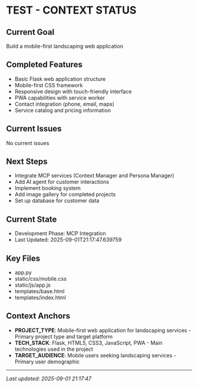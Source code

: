 # TEST - CONTEXT STATUS

## Current Goal
Build a mobile-first landscaping web application

## Completed Features
- Basic Flask web application structure
- Mobile-first CSS framework
- Responsive design with touch-friendly interface
- PWA capabilities with service worker
- Contact integration (phone, email, maps)
- Service catalog and pricing information

## Current Issues
No current issues

## Next Steps
- Integrate MCP services (Context Manager and Persona Manager)
- Add AI agent for customer interactions
- Implement booking system
- Add image gallery for completed projects
- Set up database for customer data

## Current State
- Development Phase: MCP Integration
- Last Updated: 2025-09-01T21:17:47.639759

## Key Files
- app.py
- static/css/mobile.css
- static/js/app.js
- templates/base.html
- templates/index.html

## Context Anchors
- **PROJECT_TYPE**: Mobile-first web application for landscaping services - Primary project type and target platform
- **TECH_STACK**: Flask, HTML5, CSS3, JavaScript, PWA - Main technologies used in the project
- **TARGET_AUDIENCE**: Mobile users seeking landscaping services - Primary user demographic

---
*Last updated: 2025-09-01 21:17:47*
